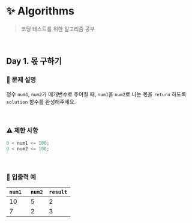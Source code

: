 # ✨ Algorithms

> 코딩 테스트를 위한 알고리즘 공부

<br>

## Day 1. 몫 구하기

### 📜 문제 설명

정수 `num1`, `num2`가 매개변수로 주어질 때,
`num1`을 `num2`로 나눈 몫을 `return` 하도록
`solution` 함수를 완성해주세요.

<br>

### ⚠️ 제한 사항

```javascript
0 < num1 <= 100;
0 < num2 <= 100;
```

<br>

### 👀 입출력 예

| `num1 ` | `num2` | `result` |
| ------- | ------ | -------- |
| 10      | 5      | 2        |
| 7       | 2      | 3        |

